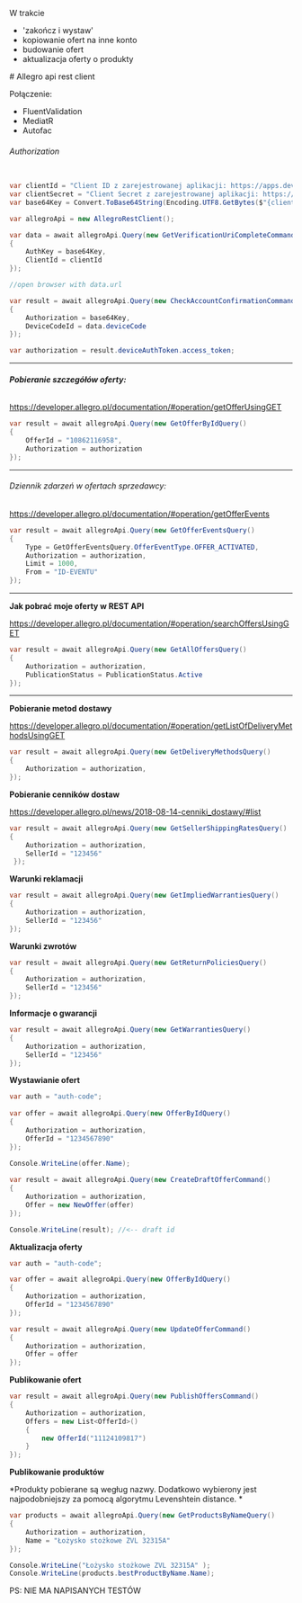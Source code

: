 W trakcie 
- 'zakończ i wystaw' 
- kopiowanie ofert na inne konto 
- budowanie ofert 
- aktualizacja oferty o produkty 

﻿# Allegro api rest client

Połączenie:

- FluentValidation
- MediatR
- Autofac

###### Authorization 


```c#

var clientId = "Client ID z zarejestrowanej aplikacji: https://apps.developer.allegro.pl/";
var clientSecret = "Client Secret z zarejestrowanej aplikacji: https://apps.developer.allegro.pl/";
var base64Key = Convert.ToBase64String(Encoding.UTF8.GetBytes($"{clientId}:{clientSecret}"));

var allegroApi = new AllegroRestClient();

var data = await allegroApi.Query(new GetVerificationUriCompleteCommand()
{
    AuthKey = base64Key,
    ClientId = clientId
});

//open browser with data.url

var result = await allegroApi.Query(new CheckAccountConfirmationCommand()
{
    Authorization = base64Key,
    DeviceCodeId = data.deviceCode
});

var authorization = result.deviceAuthToken.access_token;
```


--------------------------------------------------------------------------

###### **Pobieranie szczegółów oferty:**

https://developer.allegro.pl/documentation/#operation/getOfferUsingGET

```C#
var result = await allegroApi.Query(new GetOfferByIdQuery()
{
    OfferId = "10862116958",
    Authorization = authorization
});                
```

--------------------------------------------------------------------------

###### Dziennik zdarzeń w ofertach sprzedawcy:

https://developer.allegro.pl/documentation/#operation/getOfferEvents

```C#
var result = await allegroApi.Query(new GetOfferEventsQuery()
{
    Type = GetOfferEventsQuery.OfferEventType.OFFER_ACTIVATED,
    Authorization = authorization,
    Limit = 1000,
    From = "ID-EVENTU"
});
```

--------------------------------------------------------------------------

**Jak pobrać moje oferty w REST API**

https://developer.allegro.pl/documentation/#operation/searchOffersUsingGET

```C#
var result = await allegroApi.Query(new GetAllOffersQuery()  
{  
    Authorization = authorization,  
    PublicationStatus = PublicationStatus.Active  
});
```

------------------------------------------

**Pobieranie metod dostawy**

https://developer.allegro.pl/documentation/#operation/getListOfDeliveryMethodsUsingGET
```C#
var result = await allegroApi.Query(new GetDeliveryMethodsQuery()
{
    Authorization = authorization,
});
```

**Pobieranie cenników dostaw**

https://developer.allegro.pl/news/2018-08-14-cenniki_dostawy/#list

```c#
var result = await allegroApi.Query(new GetSellerShippingRatesQuery()
{
    Authorization = authorization,
    SellerId = "123456"
 });
```

**Warunki reklamacji**

```c#
var result = await allegroApi.Query(new GetImpliedWarrantiesQuery()
{
    Authorization = authorization,
    SellerId = "123456"
});
```

**Warunki zwrotów**

```c#
var result = await allegroApi.Query(new GetReturnPoliciesQuery()
{
    Authorization = authorization,
    SellerId = "123456"
});
```

**Informacje o gwarancji**

```c#
var result = await allegroApi.Query(new GetWarrantiesQuery()
{
    Authorization = authorization,
    SellerId = "123456"
});
```
**Wystawianie ofert**
```c#
var auth = "auth-code";
                
var offer = await allegroApi.Query(new OfferByIdQuery()
{
    Authorization = authorization,
    OfferId = "1234567890"
});

Console.WriteLine(offer.Name);
                
var result = await allegroApi.Query(new CreateDraftOfferCommand()
{
    Authorization = authorization,
    Offer = new NewOffer(offer)
});

Console.WriteLine(result); //<-- draft id
```

**Aktualizacja oferty**
```c#
var auth = "auth-code";

var offer = await allegroApi.Query(new OfferByIdQuery()
{
    Authorization = authorization,
    OfferId = "1234567890"
});

var result = await allegroApi.Query(new UpdateOfferCommand()
{
    Authorization = authorization,
    Offer = offer
});
```

**Publikowanie ofert**

```c#
var result = await allegroApi.Query(new PublishOffersCommand()
{
    Authorization = authorization,
    Offers = new List<OfferId>()
    {
        new OfferId("11124109817")
    }
});
```

**Publikowanie produktów**

*Produkty pobierane są wegług nazwy. Dodatkowo wybierony jest najpodobniejszy za pomocą algorytmu Levenshtein distance. *

```c#
var products = await allegroApi.Query(new GetProductsByNameQuery()
{
    Authorization = authorization,
    Name = "Łożysko stożkowe ZVL 32315A"
});

Console.WriteLine("Łożysko stożkowe ZVL 32315A" );
Console.WriteLine(products.bestProductByName.Name);
```



PS: NIE MA NAPISANYCH TESTÓW
